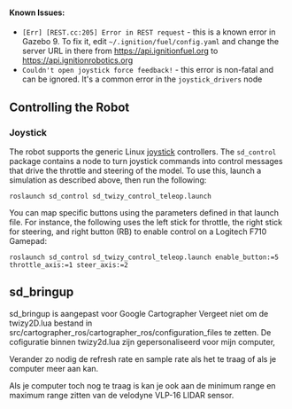 #### Known Issues:

* `[Err] [REST.cc:205] Error in REST request` - this is a known error
    in Gazebo 9. To fix it, edit `~/.ignition/fuel/config.yaml` and
    change the server URL in there from https://api.ignitionfuel.org
    to https://api.ignitionrobotics.org
* `Couldn't open joystick force feedback!` - this error is non-fatal
    and can be ignored. It's a common error in the `joystick_drivers`
    node

## Controlling the Robot
### Joystick
The robot supports the generic Linux
[joystick](http://wiki.ros.org/joy) controllers. The `sd_control`
package contains a node to turn joystick commands into control
messages that drive the throttle and steering of the model. To use
this, launch a simulation as described above, then run the following:
```
roslaunch sd_control sd_twizy_control_teleop.launch
```

You can map specific buttons using the parameters defined in that
launch file. For instance, the following uses the left stick for
throttle, the right stick for steering, and right button (RB) to
enable control on a Logitech F710 Gamepad:
```
roslaunch sd_control sd_twizy_control_teleop.launch enable_button:=5 throttle_axis:=1 steer_axis:=2
```
## sd_bringup
sd_bringup is aangepast voor Google Cartographer
Vergeet niet om de twizy2D.lua bestand in src/cartographer_ros/cartographer_ros/configuration_files te zetten.
De cofiguratie binnen twizy2d.lua zijn gepersonaliseerd voor mijn computer,

Verander zo nodig de refresh rate en sample rate als het te traag of als je computer meer aan kan.

Als je computer toch nog te traag is kan je ook aan de minimum range en maximum range zitten van de velodyne VLP-16 LIDAR sensor.

